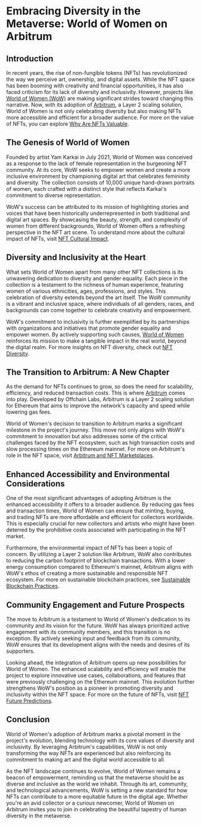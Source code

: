# Embracing Diversity in the Metaverse: World of Women on Arbitrum

## Introduction

In recent years, the rise of non-fungible tokens (NFTs) has revolutionized the way we perceive art, ownership, and digital assets. While the NFT space has been booming with creativity and financial opportunities, it has also faced criticism for its lack of diversity and inclusivity. However, projects like [World of Women (WoW)](https://worldofwomen.art/) are making significant strides toward changing this narrative. Now, with its adoption of [Arbitrum](https://offchainlabs.com/), a Layer 2 scaling solution, World of Women is not only celebrating diversity but also making NFTs more accessible and efficient for a broader audience. For more on the value of NFTs, you can explore [Why Are NFTs Valuable](https://www.license-token.com/wiki/why-are-nf-ts-valuable).

## The Genesis of World of Women

Founded by artist Yam Karkai in July 2021, World of Women was conceived as a response to the lack of female representation in the burgeoning NFT community. At its core, WoW seeks to empower women and create a more inclusive environment by championing digital art that celebrates femininity and diversity. The collection consists of 10,000 unique hand-drawn portraits of women, each crafted with a distinct style that reflects Karkai's commitment to diverse representation.

WoW's success can be attributed to its mission of highlighting stories and voices that have been historically underrepresented in both traditional and digital art spaces. By showcasing the beauty, strength, and complexity of women from different backgrounds, World of Women offers a refreshing perspective in the NFT art scene. To understand more about the cultural impact of NFTs, visit [NFT Cultural Impact](https://www.license-token.com/wiki/nft-cultural-impact).

## Diversity and Inclusivity at the Heart

What sets World of Women apart from many other NFT collections is its unwavering dedication to diversity and gender equality. Each piece in the collection is a testament to the richness of human experience, featuring women of various ethnicities, ages, professions, and styles. This celebration of diversity extends beyond the art itself. The WoW community is a vibrant and inclusive space, where individuals of all genders, races, and backgrounds can come together to celebrate creativity and empowerment.

WoW's commitment to inclusivity is further exemplified by its partnerships with organizations and initiatives that promote gender equality and empower women. By actively supporting such causes, [World of Women](https://worldofwomen.art/) reinforces its mission to make a tangible impact in the real world, beyond the digital realm. For more insights on NFT diversity, check out [NFT Diversity](https://www.license-token.com/wiki/nft-diversity).

## The Transition to Arbitrum: A New Chapter

As the demand for NFTs continues to grow, so does the need for scalability, efficiency, and reduced transaction costs. This is where [Arbitrum](https://offchainlabs.com/) comes into play. Developed by Offchain Labs, Arbitrum is a Layer 2 scaling solution for Ethereum that aims to improve the network's capacity and speed while lowering gas fees.

World of Women's decision to transition to Arbitrum marks a significant milestone in the project's journey. This move not only aligns with WoW's commitment to innovation but also addresses some of the critical challenges faced by the NFT ecosystem, such as high transaction costs and slow processing times on the Ethereum mainnet. For more on Arbitrum's role in the NFT space, visit [Arbitrum and NFT Marketplaces](https://www.license-token.com/wiki/arbitrum-and-nft-marketplaces).

## Enhanced Accessibility and Environmental Considerations

One of the most significant advantages of adopting Arbitrum is the enhanced accessibility it offers to a broader audience. By reducing gas fees and transaction times, World of Women can ensure that minting, buying, and trading NFTs are more affordable and efficient for collectors worldwide. This is especially crucial for new collectors and artists who might have been deterred by the prohibitive costs associated with participating in the NFT market.

Furthermore, the environmental impact of NFTs has been a topic of concern. By utilizing a Layer 2 solution like Arbitrum, WoW also contributes to reducing the carbon footprint of blockchain transactions. With a lower energy consumption compared to Ethereum's mainnet, Arbitrum aligns with WoW's ethos of creating a more sustainable and responsible NFT ecosystem. For more on sustainable blockchain practices, see [Sustainable Blockchain Practices](https://www.license-token.com/wiki/sustainable-blockchain-practices).

## Community Engagement and Future Prospects

The move to Arbitrum is a testament to World of Women's dedication to its community and its vision for the future. WoW has always prioritized active engagement with its community members, and this transition is no exception. By actively seeking input and feedback from its community, WoW ensures that its development aligns with the needs and desires of its supporters.

Looking ahead, the integration of Arbitrum opens up new possibilities for World of Women. The enhanced scalability and efficiency will enable the project to explore innovative use cases, collaborations, and features that were previously challenging on the Ethereum mainnet. This evolution further strengthens WoW's position as a pioneer in promoting diversity and inclusivity within the NFT space. For more on the future of NFTs, visit [NFT Future Predictions](https://www.license-token.com/wiki/nft-future-predictions).

## Conclusion

World of Women's adoption of Arbitrum marks a pivotal moment in the project's evolution, blending technology with its core values of diversity and inclusivity. By leveraging Arbitrum's capabilities, WoW is not only transforming the way NFTs are experienced but also reinforcing its commitment to making art and the digital world accessible to all.

As the NFT landscape continues to evolve, World of Women remains a beacon of empowerment, reminding us that the metaverse should be as diverse and inclusive as the world we inhabit. Through its art, community, and technological advancements, WoW is setting a new standard for how NFTs can contribute to a more equitable future in the digital age. Whether you're an avid collector or a curious newcomer, World of Women on Arbitrum invites you to join in celebrating the beautiful tapestry of human diversity in the metaverse.